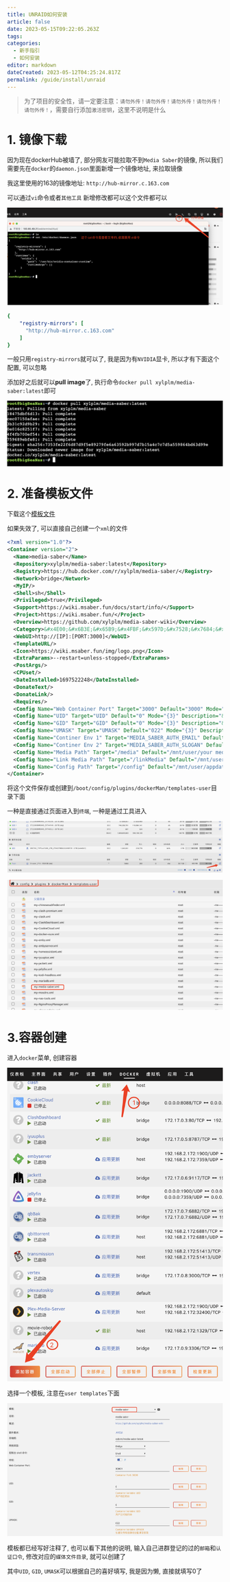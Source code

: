```yaml
---
title: UNRAID如何安装
article: false
date: 2023-05-15T09:22:05.263Z
tags:
categories: 
  - 新手指引
  - 如何安装
editor: markdown
dateCreated: 2023-05-12T04:25:24.817Z
permalink: /guide/install/unraid
---
```


> 为了项目的安全性，请一定要注意：`请勿外传！请勿外传！请勿外传！请勿外传！请勿外传！`，需要自行添加`激活密钥`，这里不说明是什么


# 1. 镜像下载

因为现在dockerHub被墙了, 部分网友可能拉取不到`Media Saber`的镜像, 所以我们需要先在`docker`的`daemon.json`里面新增一个镜像地址, 来拉取镜像

我这里使用的163的镜像地址: `http://hub-mirror.c.163.com`

可以通过`vi`命令或者`其他工具` 新增修改都可以这个文件都可以

![01.png](./unraid_files/01.docker_daemon.png)

```yaml
{
    "registry-mirrors": [
      "http://hub-mirror.c.163.com"
    ]
}
```

一般只用`registry-mirrors`就可以了,  我是因为有`NVIDIA`显卡, 所以才有下面这个配置, 可以忽略

添加好之后就可以**pull image**了, 执行命令`docker pull xylplm/media-saber:latest`即可

![02.png](./unraid_files/02.docker_pull_image.png)



# 2. 准备模板文件

下载这个[模板文件](https%3A%2F%2Fgithub.com%2Fxylplm%2Fmedia-saber-wiki%2Ftree%2Fmain%2Fdocs%2Fdocs%2F01.%E6%96%B0%E6%89%8B%E6%8C%87%E5%BC%95%2F02.%E5%A6%82%E4%BD%95%E5%AE%89%E8%A3%85%2Funraid_files%2F03.my-media-saber.xml)

如果失效了, 可以直接自己创建一个`xml`的文件

```xml
<?xml version="1.0"?>
<Container version="2">
  <Name>media-saber</Name>
  <Repository>xylplm/media-saber:latest</Repository>
  <Registry>https://hub.docker.com/r/xylplm/media-saber/</Registry>
  <Network>bridge</Network>
  <MyIP/>
  <Shell>sh</Shell>
  <Privileged>true</Privileged>
  <Support>https://wiki.msaber.fun/docs/start/info/</Support>
  <Project>https://wiki.msaber.fun/</Project>
  <Overview>https://github.com/xylplm/media-saber-wiki</Overview>
  <Category>&#x4E00;&#x6B3E;&#x65B9;&#x4FBF;&#x597D;&#x7528;&#x7684;&#x5A92;&#x4F53;&#x7BA1;&#x7406;&#x5DE5;&#x5177;</Category>
  <WebUI>http://[IP]:[PORT:3000]</WebUI>
  <TemplateURL/>
  <Icon>https://wiki.msaber.fun/img/logo.png</Icon>
  <ExtraParams>--restart=unless-stopped</ExtraParams>
  <PostArgs/>
  <CPUset/>
  <DateInstalled>1697522248</DateInstalled>
  <DonateText/>
  <DonateLink/>
  <Requires/>
  <Config Name="Web Container Port" Target="3000" Default="3000" Mode="tcp" Description="" Type="Port" Display="always" Required="false" Mask="false">30001</Config>
  <Config Name="UID" Target="UID" Default="0" Mode="{3}" Description="&#x7528;&#x6237;&#x5BF9;&#x5E94;&#x7684;ID" Type="Variable" Display="always" Required="false" Mask="false">0</Config>
  <Config Name="GID" Target="GID" Default="0" Mode="{3}" Description="&#x7528;&#x6237;&#x4E3B;&#x5BF9;&#x5E94;&#x7684;ID" Type="Variable" Display="always" Required="false" Mask="false">0</Config>
  <Config Name="UMASK" Target="UMASK" Default="022" Mode="{3}" Description="&#x521B;&#x5EFA;&#x6587;&#x4EF6;&#x548C;&#x76EE;&#x5F55;&#x65F6;&#x5206;&#x914D;&#x8BFB;&#x5199;&#x6743;&#x9650;" Type="Variable" Display="always" Required="false" Mask="false">022</Config>
  <Config Name="Continer Env 1" Target="MEDIA_SABER_AUTH_EMAIL" Default="&#x7533;&#x8BF7;&#x7684;&#x90AE;&#x7BB1;" Mode="{3}" Description="&#x4F60;&#x7533;&#x8BF7;&#x7684;&#x90AE;&#x7BB1;" Type="Variable" Display="always" Required="false" Mask="false">247836562@qq.com</Config>
  <Config Name="Continer Env 2" Target="MEDIA_SABER_AUTH_SLOGAN" Default="&#x7533;&#x8BF7;&#x7684;&#x53E3;&#x4EE4;" Mode="{3}" Description="&#x4F60;&#x7533;&#x8BF7;&#x7684;&#x53E3;&#x4EE4;" Type="Variable" Display="always" Required="false" Mask="false">bigSeaMedia123456</Config>
  <Config Name="Media Path" Target="/media" Default="/mnt/user/your media path" Mode="rw" Description="&#x5A92;&#x4F53;&#x6587;&#x4EF6;&#x8DEF;&#x5F84;, &#x53EF;&#x4EE5;&#x4E00;&#x4E2A;&#x5927;&#x76EE;&#x5F55;, &#x4E5F;&#x53EF;&#x4EE5;&#x591A;&#x65B0;&#x589E;&#x51E0;&#x4E2A;&#x5C0F;&#x76EE;&#x5F55;&#x6302;&#x8F7D;" Type="Path" Display="always" Required="true" Mask="false">/mnt/user/resources/media/</Config>
  <Config Name="Link Media Path" Target="/linkMedia" Default="/mnt/user/your link media path" Mode="rw" Description="&#x786C;&#x94FE;&#x63A5;&#x5A92;&#x4F53;&#x6587;&#x4EF6;&#x8DEF;&#x5F84;, &#x53EF;&#x4EE5;&#x4E00;&#x4E2A;&#x5927;&#x76EE;&#x5F55;, &#x4E5F;&#x53EF;&#x4EE5;&#x591A;&#x65B0;&#x589E;&#x51E0;&#x4E2A;&#x5C0F;&#x76EE;&#x5F55;&#x6302;&#x8F7D;" Type="Path" Display="always" Required="true" Mask="false">/mnt/user/resources/linkMedia/</Config>
  <Config Name="Config Path" Target="/config" Default="/mnt/user/appdata/mediaSaber" Mode="rw" Description="&#x914D;&#x7F6E;&#x6587;&#x4EF6;&#x5730;&#x5740;" Type="Path" Display="always" Required="true" Mask="false">/mnt/user/appdata/mediaSaber</Config>
</Container>
```

将这个文件保存或创建到`/boot/config/plugins/dockerMan/templates-user`目录下面

一种是直接通过页面进入到`终端`, 一种是通过工具进入

![04.templates-user_dir](./unraid_files/04.templates-user_dir.png)

![05.my_media_saber](./unraid_files/05.my_media_saber.png)



# 3.容器创建

进入`docker`菜单, 创建容器

![06.create_docker_container](./unraid_files/06.create_docker_container.png)

选择一个模板, 注意在`user templates`下面

![07.select_user_templates](./unraid_files/07.select_user_templates.png)

模板都已经写好注释了, 也可以看下其他的说明, 输入自己进群登记的过的`邮箱`和`认证口令`, 修改对应的`媒体文件目录`, 就可以创建了

其中`UID`, `GID`, `UMASK`可以根据自己的喜好填写, 我是因为懒, 直接就填写0了

